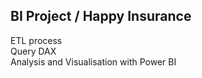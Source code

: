 __BI Project / Happy Insurance__
---------------------------------------------------------------------

ETL process  
Query DAX  
Analysis and Visualisation with Power BI  
